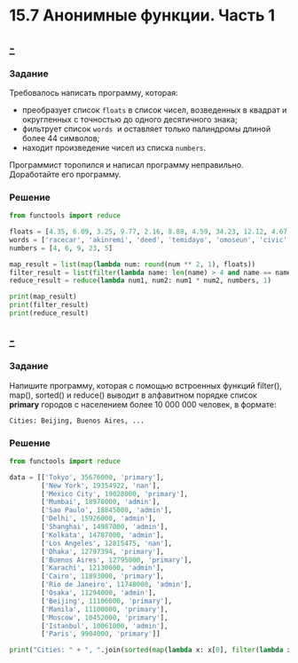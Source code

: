 # 15.7 Анонимные функции. Часть 1
## [-](https://stepik.org/lesson/503099/step/15?unit=494805)
### Задание
Требовалось написать программу, которая:

-   преобразует список `floats` в список чисел, возведенных в квадрат и округленных с точностью до одного десятичного знака;
-   фильтрует список `words`  и оставляет только палиндромы длиной более 44 символов;
-   находит произведение чисел из списка `numbers`.

Программист торопился и написал программу неправильно. Доработайте его программу.

### Решение
```python
from functools import reduce 

floats = [4.35, 6.09, 3.25, 9.77, 2.16, 8.88, 4.59, 34.23, 12.12, 4.67, 2.45, 9.32]
words = ['racecar', 'akinremi', 'deed', 'temidayo', 'omoseun', 'civic', 'TATTARRATTAT', 'malayalam', 'nun']
numbers = [4, 6, 9, 23, 5]

map_result = list(map(lambda num: round(num ** 2, 1), floats))
filter_result = list(filter(lambda name: len(name) > 4 and name == name[::-1], words))
reduce_result = reduce(lambda num1, num2: num1 * num2, numbers, 1)

print(map_result)
print(filter_result)
print(reduce_result)
```

## [-](https://stepik.org/lesson/503099/step/16?unit=494805)
### Задание
Напишите программу, которая с помощью встроенных функций filter(), map(), sorted() и reduce() выводит в алфавитном порядке список **primary** городов с населением более 10 000 000 человек, в формате:
```
Cities: Beijing, Buenos Aires, ...
```

### Решение
```python
from functools import reduce

data = [['Tokyo', 35676000, 'primary'],
        ['New York', 19354922, 'nan'],
        ['Mexico City', 19028000, 'primary'],
        ['Mumbai', 18978000, 'admin'],
        ['Sao Paulo', 18845000, 'admin'],
        ['Delhi', 15926000, 'admin'],
        ['Shanghai', 14987000, 'admin'],
        ['Kolkata', 14787000, 'admin'],
        ['Los Angeles', 12815475, 'nan'],
        ['Dhaka', 12797394, 'primary'],
        ['Buenos Aires', 12795000, 'primary'],
        ['Karachi', 12130000, 'admin'],
        ['Cairo', 11893000, 'primary'],
        ['Rio de Janeiro', 11748000, 'admin'],
        ['Osaka', 11294000, 'admin'],
        ['Beijing', 11106000, 'primary'],
        ['Manila', 11100000, 'primary'],
        ['Moscow', 10452000, 'primary'],
        ['Istanbul', 10061000, 'admin'],
        ['Paris', 9904000, 'primary']]

print("Cities: " + ", ".join(sorted(map(lambda x: x[0], filter(lambda x: x[1] > 10 ** 7 and x[2] == 'primary', data)))))
```